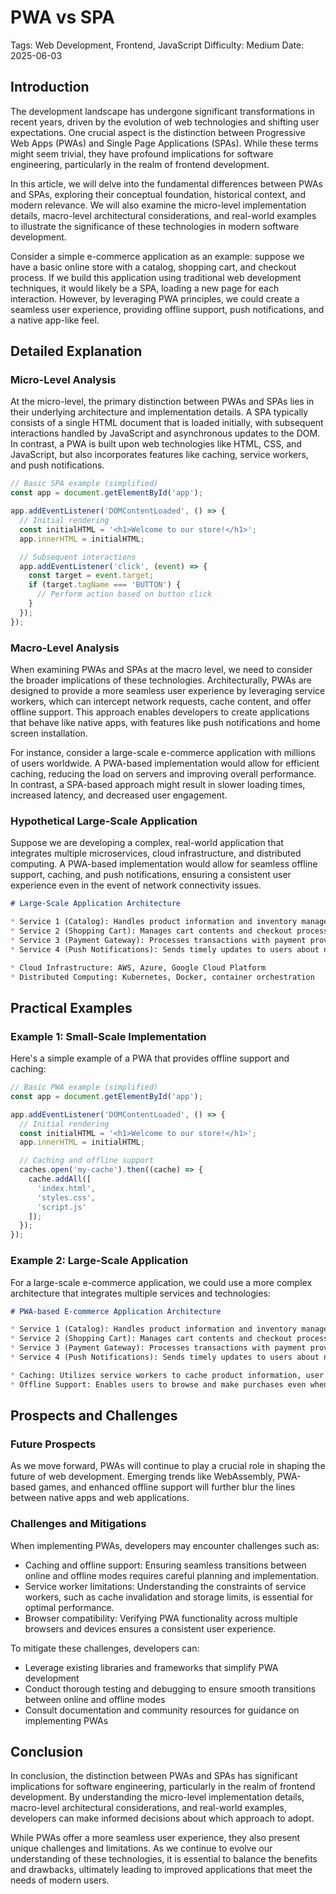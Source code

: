 # PWA vs SPA
Tags: Web Development, Frontend, JavaScript
Difficulty: Medium
Date: 2025-06-03

## Introduction

The development landscape has undergone significant transformations in recent years, driven by the evolution of web technologies and shifting user expectations. One crucial aspect is the distinction between Progressive Web Apps (PWAs) and Single Page Applications (SPAs). While these terms might seem trivial, they have profound implications for software engineering, particularly in the realm of frontend development.

In this article, we will delve into the fundamental differences between PWAs and SPAs, exploring their conceptual foundation, historical context, and modern relevance. We will also examine the micro-level implementation details, macro-level architectural considerations, and real-world examples to illustrate the significance of these technologies in modern software development.

Consider a simple e-commerce application as an example: suppose we have a basic online store with a catalog, shopping cart, and checkout process. If we build this application using traditional web development techniques, it would likely be a SPA, loading a new page for each interaction. However, by leveraging PWA principles, we could create a seamless user experience, providing offline support, push notifications, and a native app-like feel.

## Detailed Explanation

### Micro-Level Analysis

At the micro-level, the primary distinction between PWAs and SPAs lies in their underlying architecture and implementation details. A SPA typically consists of a single HTML document that is loaded initially, with subsequent interactions handled by JavaScript and asynchronous updates to the DOM. In contrast, a PWA is built upon web technologies like HTML, CSS, and JavaScript, but also incorporates features like caching, service workers, and push notifications.

```javascript
// Basic SPA example (simplified)
const app = document.getElementById('app');

app.addEventListener('DOMContentLoaded', () => {
  // Initial rendering
  const initialHTML = '<h1>Welcome to our store!</h1>';
  app.innerHTML = initialHTML;

  // Subsequent interactions
  app.addEventListener('click', (event) => {
    const target = event.target;
    if (target.tagName === 'BUTTON') {
      // Perform action based on button click
    }
  });
});
```

### Macro-Level Analysis

When examining PWAs and SPAs at the macro level, we need to consider the broader implications of these technologies. Architecturally, PWAs are designed to provide a more seamless user experience by leveraging service workers, which can intercept network requests, cache content, and offer offline support. This approach enables developers to create applications that behave like native apps, with features like push notifications and home screen installation.

For instance, consider a large-scale e-commerce application with millions of users worldwide. A PWA-based implementation would allow for efficient caching, reducing the load on servers and improving overall performance. In contrast, a SPA-based approach might result in slower loading times, increased latency, and decreased user engagement.

### Hypothetical Large-Scale Application

Suppose we are developing a complex, real-world application that integrates multiple microservices, cloud infrastructure, and distributed computing. A PWA-based implementation would allow for seamless offline support, caching, and push notifications, ensuring a consistent user experience even in the event of network connectivity issues.

```markdown
# Large-Scale Application Architecture

* Service 1 (Catalog): Handles product information and inventory management
* Service 2 (Shopping Cart): Manages cart contents and checkout process
* Service 3 (Payment Gateway): Processes transactions with payment providers
* Service 4 (Push Notifications): Sends timely updates to users about new products or promotions

* Cloud Infrastructure: AWS, Azure, Google Cloud Platform
* Distributed Computing: Kubernetes, Docker, container orchestration
```

## Practical Examples

### Example 1: Small-Scale Implementation

Here's a simple example of a PWA that provides offline support and caching:

```javascript
// Basic PWA example (simplified)
const app = document.getElementById('app');

app.addEventListener('DOMContentLoaded', () => {
  // Initial rendering
  const initialHTML = '<h1>Welcome to our store!</h1>';
  app.innerHTML = initialHTML;

  // Caching and offline support
  caches.open('my-cache').then((cache) => {
    cache.addAll([
      'index.html',
      'styles.css',
      'script.js'
    ]);
  });
});
```

### Example 2: Large-Scale Application

For a large-scale e-commerce application, we could use a more complex architecture that integrates multiple services and technologies:

```markdown
# PWA-based E-commerce Application Architecture

* Service 1 (Catalog): Handles product information and inventory management using React and GraphQL
* Service 2 (Shopping Cart): Manages cart contents and checkout process using Angular and RESTful APIs
* Service 3 (Payment Gateway): Processes transactions with payment providers using Node.js, Express, and PayPal API
* Service 4 (Push Notifications): Sends timely updates to users about new products or promotions using Firebase Cloud Messaging

* Caching: Utilizes service workers to cache product information, user data, and cart contents for offline support
* Offline Support: Enables users to browse and make purchases even when offline, with seamless reconnection upon network availability
```

## Prospects and Challenges

### Future Prospects

As we move forward, PWAs will continue to play a crucial role in shaping the future of web development. Emerging trends like WebAssembly, PWA-based games, and enhanced offline support will further blur the lines between native apps and web applications.

### Challenges and Mitigations

When implementing PWAs, developers may encounter challenges such as:

* Caching and offline support: Ensuring seamless transitions between online and offline modes requires careful planning and implementation.
* Service worker limitations: Understanding the constraints of service workers, such as cache invalidation and storage limits, is essential for optimal performance.
* Browser compatibility: Verifying PWA functionality across multiple browsers and devices ensures a consistent user experience.

To mitigate these challenges, developers can:

* Leverage existing libraries and frameworks that simplify PWA development
* Conduct thorough testing and debugging to ensure smooth transitions between online and offline modes
* Consult documentation and community resources for guidance on implementing PWAs

## Conclusion

In conclusion, the distinction between PWAs and SPAs has significant implications for software engineering, particularly in the realm of frontend development. By understanding the micro-level implementation details, macro-level architectural considerations, and real-world examples, developers can make informed decisions about which approach to adopt.

While PWAs offer a more seamless user experience, they also present unique challenges and limitations. As we continue to evolve our understanding of these technologies, it is essential to balance the benefits and drawbacks, ultimately leading to improved applications that meet the needs of modern users.